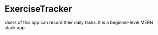# ExerciseTracker

Users of this app can record their daily tasks. It is a beginner-level MERN stack app
